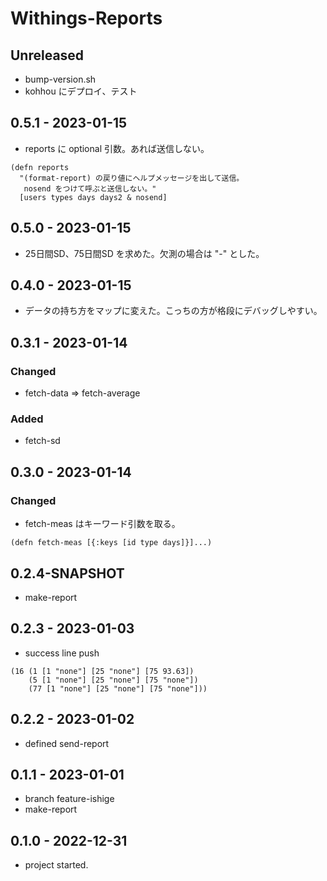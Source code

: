 # Withings-Reports

## Unreleased
- bump-version.sh
- kohhou にデプロイ、テスト


## 0.5.1 - 2023-01-15
- reports に optional 引数。あれば送信しない。
```
(defn reports
  "(format-report) の戻り値にヘルプメッセージを出して送信。
   nosend をつけて呼ぶと送信しない。"
  [users types days days2 & nosend]
```

## 0.5.0 - 2023-01-15
- 25日間SD、75日間SD を求めた。欠測の場合は "-" とした。

## 0.4.0 - 2023-01-15
- データの持ち方をマップに変えた。こっちの方が格段にデバッグしやすい。

## 0.3.1 - 2023-01-14
### Changed
- fetch-data => fetch-average
### Added
- fetch-sd

## 0.3.0 - 2023-01-14
### Changed
- fetch-meas はキーワード引数を取る。
```
(defn fetch-meas [{:keys [id type days]}]...)
```

## 0.2.4-SNAPSHOT
- make-report

## 0.2.3 - 2023-01-03
- success line push
```
(16 (1 [1 "none"] [25 "none"] [75 93.63])
    (5 [1 "none"] [25 "none"] [75 "none"])
    (77 [1 "none"] [25 "none"] [75 "none"]))
```

## 0.2.2 - 2023-01-02
- defined send-report

## 0.1.1 - 2023-01-01
- branch feature-ishige
- make-report

## 0.1.0 - 2022-12-31
- project started.
